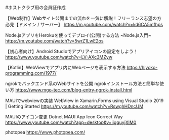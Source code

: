 #ホストクラブ用の会員証作成

【Web制作】Webサイト公開までの流れを一気に解説！フリーランス志望の方必見【ドメイン / サーバー】 
https://m.youtube.com/watch?v=kd6CA5mfhps

Node.jsアプリをHerokuを使ってデプロイ(公開)する方法 ~Node.js入門~
https://m.youtube.com/watch?v=5wrZ1LwE2os

【初心者向け】Android Studioでアプリアイコンの設定をしよう！ 
https://www.youtube.com/watch?v=LV-AXc3MZyw

【Kotlin】WebViewでアプリ内にWebページを表示する方法 
https://hiyoko-programming.com/1977/


ngrokでバックエンド系のWebサイトを公開
ngrokインストール方法と簡単な使い方 https://www.mgo-tec.com/blog-entry-ngrok-install.html

MAUIでwebviewの実装
WebView in Xamarin.Forms using Visual Studio 2019 | Getting Started https://m.youtube.com/watch?v=RswghHDncUM

MAUIのアイコン変更
Dotnet MAUI App Icon Correct Way https://www.youtube.com/watch?app=desktop&v=iigquyjXlM0

photopea https://www.photopea.com/
